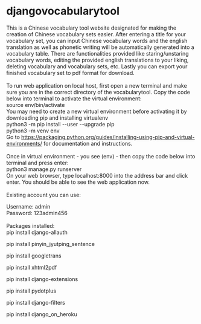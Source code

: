 # djangovocabularytool
This is a Chinese vocabulary tool website designated for making the creation of Chinese vocabulary sets easier. After entering a title for your vocabulary set, you can input Chinese vocabulary words and the english translation as well as phonetic writing will be automatically generated into a vocabulary table. There are  functionalities provided like staring/unstaring vocabulary words, editing the provided english translations to your liking, deleting vocabulary and vocabulary sets, etc. Lastly you can export your finished vocabulary set to pdf format for download.
<br><br>
To run web application on local host, first open a new terminal and make sure you are in the correct directory of the vocabularytool. Copy the code below into terminal to activate the virtual environment:
<br>
source env/bin/activate
<br>
You may need to create a new virtual environment before activating it by downloading pip and installing virtualenv
<br>
python3 -m pip install --user --upgrade pip
<br>
python3 -m venv env
<br>
Go to https://packaging.python.org/guides/installing-using-pip-and-virtual-environments/ for documentation and instructions.
<br><br>
Once in virtual environment - you see (env) - then copy the code below into terminal and press enter:
<br>
python3 manage.py runserver
<br>
On your web browser, type localhost:8000 into the address bar and click enter. You should be able to see the web application now.
<br><br>
Existing account you can use:

Username: admin
<br>
Password: 123admin456
<br><br>
Packages installed:
<br>
pip install django-allauth

pip install pinyin_jyutping_sentence

pip install googletrans

pip install xhtml2pdf

pip install django-extensions

pip install pydotplus

pip install django-filters

pip install django_on_heroku
